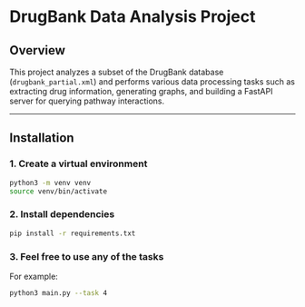 # DrugBank Data Analysis Project

## Overview
This project analyzes a subset of the DrugBank database (`drugbank_partial.xml`) and performs various data processing tasks such as extracting drug information, generating graphs, and building a FastAPI server for querying pathway interactions.  

---
## Installation

### **1. Create a virtual environment**
```bash
python3 -m venv venv
source venv/bin/activate
```
### **2. Install dependencies**
```bash
pip install -r requirements.txt
```
### **3. Feel free to use any of the tasks**
For example:
```bash
python3 main.py --task 4
```